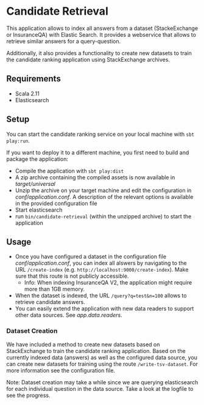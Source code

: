 # Candidate Retrieval

This application allows to index all answers from a dataset (StackeExchange or InsuranceQA) with Elastic Search. It 
provides a webservice that allows to retrieve similar answers for a query-question.

Additionally, it also provides a functionality to create new datasets to train the candidate ranking application using
StackExchange archives.


## Requirements

   * Scala 2.11
   * Elasticsearch


## Setup

You can start the candidate ranking service on your local machine with ```sbt play:run```.

If you want to deploy it to a different machine, you first need to build and package the application:

   * Compile the application with ```sbt play:dist``` 
   * A zip archive containing the compiled assets is now available in _target/universal_
   * Unzip the archive on your target machine and edit the configuration in _conf/application.conf_. A description of 
     the relevant options is available in the provided configuration file
   * Start elasticsearch
   * run ```bin/candidate-retrieval``` (within the unzipped archive) to start the application


## Usage

   * Once you have configured a dataset in the configuration file _conf/application.conf_, you can index all alswers by 
      navigating to the URL ```/create-index``` (e.g. ```http://localhost:9000/create-index```). Make sure that this 
      route is not publicly accessible.
      * Info: When indexing InsuranceQA V2, the application might require more than 1GB memory.
   * When the dataset is indexed, the URL ```/query?q=test&n=100``` allows to retrieve candidate answers.
   * You can easily extend the application with new data readers to support other data sources. See _app.data.readers_.

   
### Dataset Creation

We have included a method to create new datasets based on StackExchange to train the candidate ranking application. 
Based on the currently indexed data (answers) as well as the configured data source, you can create new datasets for
training using the route ```/write-tsv-dataset```. For more information see the configuration file.

Note: Dataset creation may take a while since we are querying elasticsearch for each individual question in the data
source. Take a look at the logfile to see the progress.